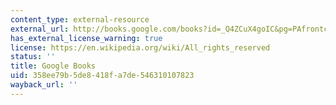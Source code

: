 ```yaml
---
content_type: external-resource
external_url: http://books.google.com/books?id=_Q4ZCuX4goIC&pg=PAfrontcover#v=onepage
has_external_license_warning: true
license: https://en.wikipedia.org/wiki/All_rights_reserved
status: ''
title: Google Books
uid: 358ee79b-5de8-418f-a7de-546310107823
wayback_url: ''
---
```

